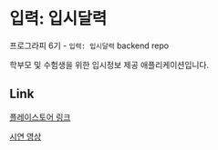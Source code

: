 # 입력: 입시달력
프로그라피 6기 - `입력: 입시달력` backend repo

학부모 및 수험생을 위한 입시정보 제공 애플리케이션입니다. 

## Link
[플레이스토어 링크](https://play.google.com/store/apps/details?id=com.output.ipsi)

[시연 영상](https://www.youtube.com/watch?v=-lMzHzIqv34)
